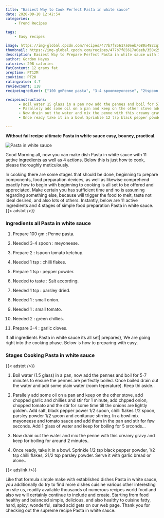 ```yaml
---
title: "Easiest Way to Cook Perfect Pasta in white sauce"
date: 2020-09-10 12:42:54
categories:
    - Trend Recipes
    
tags:
    - Easy recipes

image: https://img-global.cpcdn.com/recipes/477b7f85617a0eeb/680x482cq70/pasta-in-white-sauce-recipe-main-photo.jpg
thumbnail: https://img-global.cpcdn.com/recipes/477b7f85617a0eeb/350x250cq70/pasta-in-white-sauce-recipe-main-photo.jpg
description: Easiest Way to Prepare Perfect Pasta in white sauce with 11 ingredients and 4 stages of easy cooking.
author: Gordon Hayes
calories: 298 calories
fatContent: 12 grams fat
preptime: PT12M
cooktime: PT2H
ratingvalue: 4.7
reviewcount: 118
recipeingredient: ["100 gmPenne pasta", "3-4 spoonmeyoneese", "2tspoon tomato ketchup", "1 tspchilli flakes", "1 tsppepper powder", "to tasteSalt according", "1 tspparsley dried", "1small onion", "1small tomato", "2green chillies", "3-4garlic cloves"]

recipeinstructions: 
      - Boil water 15 glass in a pan now add the pennes and boil for 57 minutes to ensure the pennes are perfectly boiled Once boiled drain out the water and add some plain water room teperature Keep thi aside 
      - Parallely add some oil on a pan and keep on the other stove add chopped garlic and chillies and stir for 1 minute add chpped onion chopped tomato and the stir for some time till the onions are lightly golden Add salt black pepper power 12 spoon chilli flakes 12 spoon parsley powder 12 spoon and conitunue stirring In a bowl mix meyoneese and tomato sauce and add them in the pan and stir for few seconds Add 1 glass of water and keep for boiling for 5 srconds 
      - Now drain out the water and mix the penne with this creamy gravy and keep for boiling for around 2 minutes 
      - Once ready take it in a bowl Sprinkle 12 tsp black pepper powder 12 tsp chilli flakes 212 tsp parsley powder Serve it with garlic bread or alone

---
```




**Without fail recipe ultimate Pasta in white sauce easy, bouncy, practical**. 


![Pasta in white sauce](https://img-global.cpcdn.com/recipes/477b7f85617a0eeb/680x482cq70/pasta-in-white-sauce-recipe-main-photo.jpg "Pasta in white sauce")




Good Morning all, now you can make dish Pasta in white sauce with 11 active ingredients as well as 4 actions. Below this is just how to cook, please thoroughly meticulously.

In cooking there are some stages that should be done, beginning to prepare components, food preparation devices, as well as likewise comprehend exactly how to begin with beginning to cooking is all set to be offered and appreciated. Make certain you has sufficient time and no is assuming regarding something else, because will trigger the food to melt, taste not ideal desired, and also lots of others. Instantly, below are 11 active ingredients and 4 stages of simple food preparation Pasta in white sauce.
{{< adstxt />}}

### Ingredients all Pasta in white sauce


1. Prepare 100 gm : Penne pasta.

1. Needed 3-4 spoon : meyoneese.

1. Prepare 2 : tspoon tomato ketchup.

1. Needed 1 tsp : chilli flakes.

1. Prepare 1 tsp : pepper powder.

1. Needed to taste : Salt according.

1. Needed 1 tsp : parsley dried.

1. Needed 1 : small onion.

1. Needed 1 : small tomato.

1. Needed 2 : green chillies.

1. Prepare 3-4 : garlic cloves.



If all ingredients Pasta in white sauce its all set| prepares}, We are going right into the cooking phase. Below is how to preparing with easy.

### Stages Cooking Pasta in white sauce

{{< adstxt />}}


1. Boil water (1.5 glass) in a pan, now add the pennes and boil for 5-7 minutes to ensure the pennes are perfectly boiled. Once boiled drain out the water and add some plain water (room teperature). Keep thi aside..



1. Parallely add some oil on a pan and keep on the other stove, add chopped garlic and chillies and stir for 1 minute, add chpped onion, chopped tomato and the stir for some time till the onions are lightly golden. Add salt, black pepper power 1/2 spoon, chilli flakes 1/2 spoon, parsley powder 1/2 spoon and conitunue stirring. In a bowl mix meyoneese and tomato sauce and add them in the pan and stir for few seconds. Add 1 glass of water and keep for boiling for 5 srconds...



1. Now drain out the water and mix the penne with this creamy gravy and keep for boiling for around 2 minutes..



1. Once ready, take it in a bowl. Sprinkle 1/2 tsp black pepper powder, 1/2 tsp chilli flakes, 21/2 tsp parsley powder. Serve it with garlic bread or alone..





{{< adslink />}}

Like that formula simple make with established dishes Pasta in white sauce, you additionally do try to find more dishes cuisine various other interesting on site us, readily available thousands of numerous recipes world food and also we will certainly continue to include and create. Starting from food healthy and balanced simple, delicious, and also healthy to cuisine fatty, hard, spicy, wonderful, salted acid gets on our web page. Thank you for checking out the supreme recipe Pasta in white sauce.
